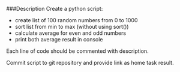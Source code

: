 ###Description
Create a python script:

* create list of 100 random numbers from 0 to 1000
* sort list from min to max (without using sort())
* calculate average for even and odd numbers
* print both average result in console 

Each line of code should be commented with description.

Commit script to git repository and provide link as home task result.